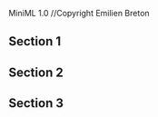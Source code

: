 MiniML 1.0
//Copyright Emilien Breton


Section 1
---------



Section 2
---------



Section 3
---------


